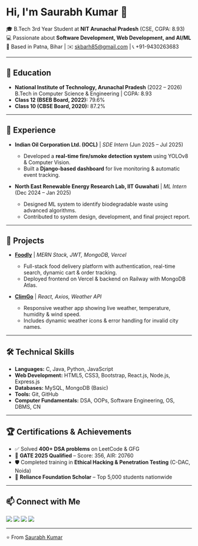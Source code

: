 # Hi, I'm Saurabh Kumar 👋  

🎓 B.Tech 3rd Year Student at **NIT Arunachal Pradesh** (CSE, CGPA: 8.93)  
💻 Passionate about **Software Development, Web Development, and AI/ML**  
📍 Based in Patna, Bihar | ✉️ [skbarh85@gmail.com](mailto:skbarh85@gmail.com) | 📞 +91-9430263683  

---

## 🏫 Education
- **National Institute of Technology, Arunachal Pradesh** (2022 – 2026)  
  B.Tech in Computer Science & Engineering | CGPA: 8.93  
- **Class 12 (BSEB Board, 2022):** 79.6%  
- **Class 10 (CBSE Board, 2020):** 87.2%  

---

## 💼 Experience
- **Indian Oil Corporation Ltd. (IOCL)** | *SDE Intern* (Jun 2025 – Jul 2025)  
  - Developed a **real-time fire/smoke detection system** using YOLOv8 & Computer Vision.  
  - Built a **Django-based dashboard** for live monitoring & automatic event tracking.  

- **North East Renewable Energy Research Lab, IIT Guwahati** | *ML Intern* (Dec 2024 – Jan 2025)  
  - Designed ML system to identify biodegradable waste using advanced algorithms.  
  - Contributed to system design, development, and final project report.  

---

## 🚀 Projects
- **[Foodly](#)** | *MERN Stack, JWT, MongoDB, Vercel*  
  - Full-stack food delivery platform with authentication, real-time search, dynamic cart & order tracking.  
  - Deployed frontend on Vercel & backend on Railway with MongoDB Atlas.  

- **[ClimGo](#)** | *React, Axios, Weather API*  
  - Responsive weather app showing live weather, temperature, humidity & wind speed.  
  - Includes dynamic weather icons & error handling for invalid city names.  

---

## 🛠 Technical Skills
- **Languages:** C, Java, Python, JavaScript  
- **Web Development:** HTML5, CSS3, Bootstrap, React.js, Node.js, Express.js  
- **Databases:** MySQL, MongoDB (Basic)  
- **Tools:** Git, GitHub  
- **Computer Fundamentals:** DSA, OOPs, Software Engineering, OS, DBMS, CN  

---

## 🏆 Certifications & Achievements
- ✅ Solved **400+ DSA problems** on LeetCode & GFG  
- 🎯 **GATE 2025 Qualified** – Score: 356, AIR: 20760  
- 🛡 Completed training in **Ethical Hacking & Penetration Testing** (C-DAC, Noida)  
- 📖 **Reliance Foundation Scholar** – Top 5,000 students nationwide  

---

## 📫 Connect with Me
<p align="left">
  <a href="https://linkedin.com/in/saurabh-kumar-b67024268/"><img src="https://img.shields.io/badge/LinkedIn-blue?logo=linkedin&logoColor=white" /></a>
  <a href="https://github.com/SaurabhK85"><img src="https://img.shields.io/badge/GitHub-black?logo=github&logoColor=white" /></a>
  <a href="https://leetcode.com/u/Saurabh_kr85/"><img src="https://img.shields.io/badge/LeetCode-orange?logo=leetcode&logoColor=white" /></a>
  <a href="mailto:skbarh85@gmail.com"><img src="https://img.shields.io/badge/Email-red?logo=gmail&logoColor=white" /></a>
</p>  

---
⭐️ From [Saurabh Kumar](https://github.com/SaurabhK85)

